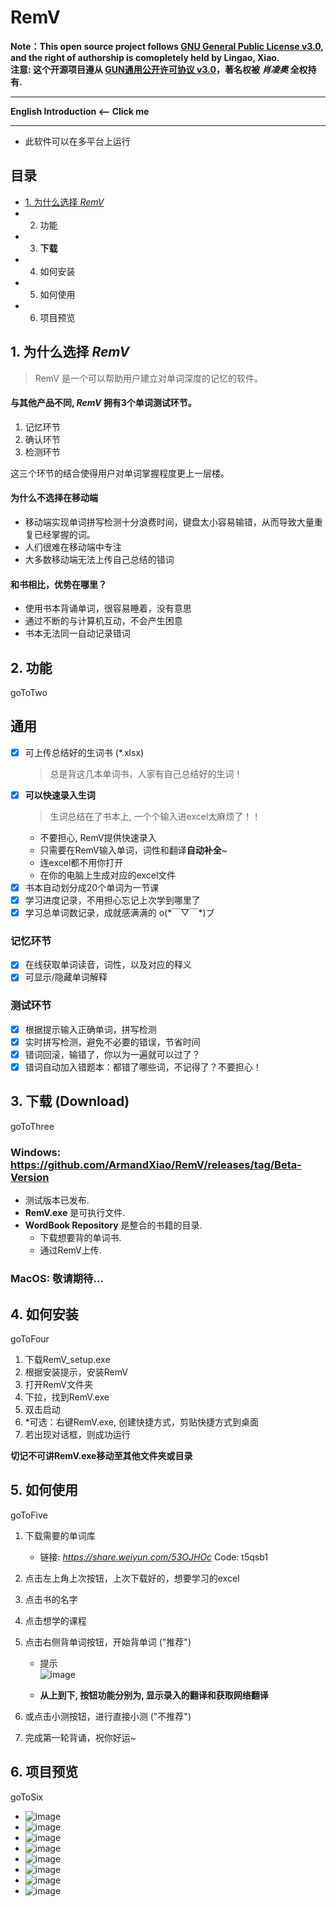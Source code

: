 # RemV
**Note：This open source project follows [GNU General Public License v3.0](LICENSE), and the right of authorship is comopletely held by Lingao, Xiao.**  
**注意: 这个开源项目遵从 [GUN通用公开许可协议 v3.0](GUN通用公开许可协议)，著名权被 *肖凌奥* 全权持有.**
***
**English Introduction <-- Click me**
***
- 此软件可以在多平台上运行
## 目录
  * [1. 为什么选择 *RemV*](#1----为什么选择--remv-)
  * 2. 功能
  * 3. **下载**
  * 4. 如何安装
  * 5. 如何使用
  * 6. 项目预览
  
## 1. 为什么选择 *RemV*
> RemV 是一个可以帮助用户建立对单词深度的记忆的软件。
#### 与其他产品不同, *RemV* 拥有3个单词测试环节。
1. 记忆环节
2. 确认环节
3. 检测环节  

这三个环节的结合使得用户对单词掌握程度更上一层楼。
#### 为什么不选择在移动端
- 移动端实现单词拼写检测十分浪费时间，键盘太小容易输错，从而导致大量重复已经掌握的词。
- 人们很难在移动端中专注
- 大多数移动端无法上传自己总结的错词
#### 和书相比，优势在哪里？
- 使用书本背诵单词，很容易睡着，没有意思
- 通过不断的与计算机互动，不会产生困意
- 书本无法同一自动记录错词

## 2. 功能
goToTwo
## 通用
- [x] 可上传总结好的生词书 (*.xlsx)
    > 总是背这几本单词书，人家有自己总结好的生词！
- [x] **可以快速录入生词**
    > 生词总结在了书本上, 一个个输入进excel太麻烦了！！
    - 不要担心, RemV提供快速录入
    - 只需要在RemV输入单词，词性和翻译**自动补全**~
    - 连excel都不用你打开
    - 在你的电脑上生成对应的excel文件
- [x] 书本自动划分成20个单词为一节课
- [x] 学习进度记录，不用担心忘记上次学到哪里了
- [x] 学习总单词数记录，成就感满满的 o(\*￣▽￣\*)ブ

### 记忆环节
- [x] 在线获取单词读音，词性，以及对应的释义
- [x] 可显示/隐藏单词解释

### 测试环节
- [x] 根据提示输入正确单词，拼写检测
- [x] 实时拼写检测，避免不必要的错误，节省时间
- [x] 错词回滚，输错了，你以为一遍就可以过了？
- [x] 错词自动加入错题本：都错了哪些词，不记得了？不要担心！
## 3. 下载 (Download)
goToThree
### Windows: https://github.com/ArmandXiao/RemV/releases/tag/Beta-Version
  - 测试版本已发布.
  - **RemV.exe** 是可执行文件.
  - **WordBook Repository** 是整合的书籍的目录.
    - 下载想要背的单词书.  
    - 通过RemV上传.
### MacOS: 敬请期待...
## 4. 如何安装
goToFour
1. 下载RemV_setup.exe
2. 根据安装提示，安装RemV
3. 打开RemV文件夹
4. 下拉，找到RemV.exe
5. 双击启动  
6. *可选：右键RemV.exe, 创建快捷方式，剪贴快捷方式到桌面 
7. 若出现对话框，则成功运行 

**切记不可讲RemV.exe移动至其他文件夹或目录**
## 5. 如何使用
goToFive
1. 下载需要的单词库
    - 链接: *https://share.weiyun.com/53OJHOc* Code: t5qsb1  
2. 点击左上角上次按钮，上次下载好的，想要学习的excel
3. 点击书的名字
4. 点击想学的课程
5. 点击右侧背单词按钮，开始背单词 ("推荐")
    - 提示  
    ![image](image/tip_1.jpg)  
    
    - **从上到下, 按钮功能分别为, 显示录入的翻译和获取网络翻译**  

6. 或点击小测按钮，进行直接小测 ("不推荐")  

6. 完成第一轮背诵，祝你好运~

## 6. 项目预览
goToSix
- ![image](image/pic_1.png) 
- ![image](image/pic_2.png) 
- ![image](image/pic_3.png) 
- ![image](image/pic_4.png) 
- ![image](image/pic_5.png) 
- ![image](image/pic_6.png) 
- ![image](image/pic_7.png) 
- ![image](image/pic_8.png) 
